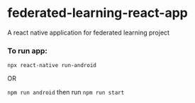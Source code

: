 # federated-learning-react-app
A react native application for federated learning project

### To run app:
``` npx react-native run-android ```

OR

``` npm run android ```
then run 
``` npm run start ```